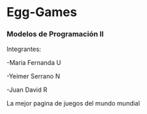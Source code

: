 # Egg-Games
### Modelos de Programación II

Integrantes:

-Maria Fernanda U

-Yeimer Serrano N

-Juan David R

La mejor pagina de juegos del mundo mundial
